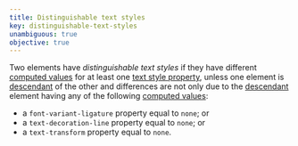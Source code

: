 ```yaml
---
title: Distinguishable text styles
key: distinguishable-text-styles
unambiguous: true
objective: true
---
```


Two elements have _distinguishable text styles_ if they have different [computed values][] for at least one [text style property](#text-style-properties), unless one element is [descendant][] of the other and differences are not only due to the [descendant][] element having any of the following [computed values][]:

- a `font-variant-ligature` property equal to `none`; or
- a `text-decoration-line` property equal to `none`; or
- a `text-transform` property equal to `none`.

[computed values]: https://www.w3.org/TR/css-cascade/#computed-value 'Definition of computed values'
[descendant]: https://dom.spec.whatwg.org/#concept-tree-descendant